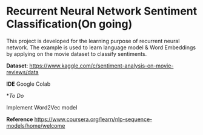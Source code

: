 # Recurrent Neural Network Sentiment Classification(On going)

This project is developed for the learning purpose of recurrent neural network. The example is used to learn language model & Word Embeddings by applying on the movie dataset to classify sentiments.

**Dataset**:
https://www.kaggle.com/c/sentiment-analysis-on-movie-reviews/data

**IDE**
Google Colab

**To Do*

Implement Word2Vec model

**Reference**
https://www.coursera.org/learn/nlp-sequence-models/home/welcome
